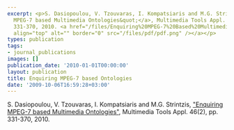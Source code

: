 ```yaml
---
excerpt: <p>S. Dasiopoulou, V. Tzouvaras, I. Kompatsiaris and M.G. Strintzis, <a href="http://www.springerlink.com/content/en79236403u7q151/">&quot;Enquiring
  MPEG-7 based Multimedia Ontologies&quot;</a>, Multimedia Tools Appl. 46(2), pp.
  331-370, 2010. <a href="/files/Enquiring%20MPEG-7%20Based%20Multimedia%20Ontologies.pdf"><img
  align="top" alt="" border="0" src="/files/pdf/pdf.png" /></a></p>
types: publication
tags:
- journal_publications
images: []
publication_date: '2010-01-01T00:00:00'
layout: publication
title: Enquiring MPEG-7 based Ontologies
date: '2009-10-06T16:59:28+03:00'
---
```

<p>S. Dasiopoulou, V. Tzouvaras, I. Kompatsiaris and M.G. Strintzis, <a href="http://www.springerlink.com/content/en79236403u7q151/">&quot;Enquiring MPEG-7 based Multimedia Ontologies&quot;</a>, Multimedia Tools Appl. 46(2), pp. 331-370, 2010. <a href="/files/Enquiring%20MPEG-7%20Based%20Multimedia%20Ontologies.pdf"><img align="top" alt="" border="0" src="/files/pdf/pdf.png" /></a></p>
